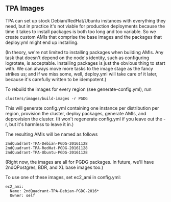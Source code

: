 TPA Images
----------

TPA can set up stock Debian/RedHat/Ubuntu instances with everything they
need, but in practice it's not viable for production deployments because
the time it takes to install packages is both too long and too variable.
So we create custom AMIs that comprise the base images and the packages
that deploy.yml might end up installing.

(In theory, we're not limited to installing packages when building AMIs.
Any task that doesn't depend on the node's identity, such as configuring
logrotate, is acceptable. Installing packages is just the obvious thing
to start with. We can always move more tasks to the image stage as the
fancy strikes us; and if we miss some, well, deploy.yml will take care
of it later, because it's carefully written to be idempotent.)

To rebuild the images for every region (see generate-config.yml), run

    clusters/images/build-images -r PGDG

This will generate config.yml containing one instance per distribution
per region, provision the cluster, deploy packages, generate AMIs, and
deprovision the cluster. (It won't regenerate config.yml if you leave
out the -r, but it's harmless to leave it in.)

The resulting AMIs will be named as follows

    2ndQuadrant-TPA-Debian-PGDG-20161128
    2ndQuadrant-TPA-RedHat-PGDG-20161128
    2ndQuadrant-TPA-Ubuntu-PGDG-20161128

(Right now, the images are all for PGDG packages. In future, we'll have
2ndQPostgres, BDR, and XL base images too.)

To use one of these images, set ec2_ami in config.yml:

    ec2_ami:
      Name: 2ndQuadrant-TPA-Debian-PGDG-2016*
      Owner: self
